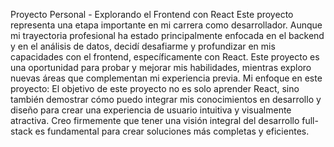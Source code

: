 Proyecto Personal - Explorando el Frontend con React
Este proyecto representa una etapa importante en mi carrera como desarrollador. Aunque mi trayectoria profesional ha estado principalmente enfocada en el backend y en el análisis de datos, decidí desafiarme y profundizar en mis capacidades con el frontend, específicamente con React. Este proyecto es una oportunidad para probar y mejorar mis habilidades, mientras exploro nuevas áreas que complementan mi experiencia previa.
Mi enfoque en este proyecto:
El objetivo de este proyecto no es solo aprender React, sino también demostrar cómo puedo integrar mis conocimientos en desarrollo y diseño para crear una experiencia de usuario intuitiva y visualmente atractiva. Creo firmemente que tener una visión integral del desarrollo full-stack es fundamental para crear soluciones más completas y eficientes.
